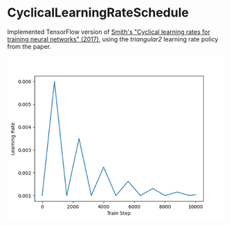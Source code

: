 # CyclicalLearningRateSchedule
Implemented TensorFlow version of [Smith's "Cyclical learning rates for training neural networks" (2017)](https://arxiv.org/pdf/1506.01186.pdf?utm_medium=Exinfluencer&utm_source=Exinfluencer&utm_content=000026UJ&utm_term=10006555&utm_id=NA-SkillsNetwork-Channel-cvstudio-2021-01-01), using the *triangular2* learning rate policy from the paper.

![Demonstration of triangular2](demo.png)
